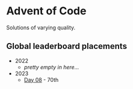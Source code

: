 # Advent of Code

Solutions of varying quality.

## Global leaderboard placements
- 2022
  - *pretty empty in here...*
- 2023
  - [Day 08](https://adventofcode.com/2023/leaderboard/day/8) - 70th

